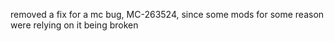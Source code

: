 removed a fix for a mc bug, MC-263524, since some mods for some reason were relying on it being broken
